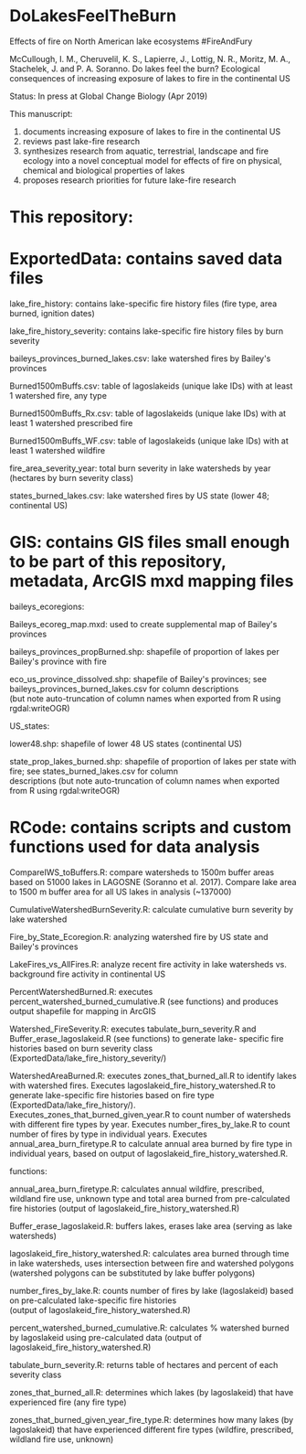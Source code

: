 # DoLakesFeelTheBurn
Effects of fire on North American lake ecosystems #FireAndFury

McCullough, I. M., Cheruvelil, K. S., Lapierre, J., Lottig, N. R., Moritz, M. A., Stachelek, J. and P. A. Soranno. Do lakes feel the burn? Ecological consequences of increasing exposure of lakes to fire in the continental US

Status: In press at Global Change Biology (Apr 2019)

This manuscript:

1) documents increasing exposure of lakes to fire in the continental US
2) reviews past lake-fire research
3) synthesizes research from aquatic, terrestrial, landscape and fire ecology into a novel conceptual model for effects of fire on physical, chemical and biological properties of lakes
4) proposes research priorities for future lake-fire research

# This repository:

# ExportedData: contains saved data files

  lake_fire_history: contains lake-specific fire history files (fire type, area burned, ignition dates)

  lake_fire_history_severity: contains lake-specific fire history files by burn severity

  baileys_provinces_burned_lakes.csv: lake watershed fires by Bailey's provinces

  Burned1500mBuffs.csv: table of lagoslakeids (unique lake IDs) with at least 1 watershed fire, any type

  Burned1500mBuffs_Rx.csv: table of lagoslakeids (unique lake IDs) with at least 1 watershed prescribed fire

  Burned1500mBuffs_WF.csv: table of lagoslakeids (unique lake IDs) with at least 1 watershed wildfire

  fire_area_severity_year: total burn severity in lake watersheds by year (hectares by burn severity class)

  states_burned_lakes.csv: lake watershed fires by US state (lower 48; continental US)

# GIS: contains GIS files small enough to be part of this repository, metadata, ArcGIS mxd mapping files

baileys_ecoregions:
  
  Baileys_ecoreg_map.mxd: used to create supplemental map of Bailey's provinces
  
  baileys_provinces_propBurned.shp: shapefile of proportion of lakes per Bailey's province with fire
  
  eco_us_province_dissolved.shp: shapefile of Bailey's provinces; see baileys_provinces_burned_lakes.csv for column descriptions  
  (but note auto-truncation of column names when exported from R using rgdal:writeOGR)

US_states:
  
  lower48.shp: shapefile of lower 48 US states (continental US)
  
  state_prop_lakes_burned.shp: shapefile of proportion of lakes per state with fire; see states_burned_lakes.csv for column       
  descriptions (but note auto-truncation of column names when exported from R using rgdal:writeOGR)

# RCode: contains scripts and custom functions used for data analysis
  CompareIWS_toBuffers.R: compare watersheds to 1500m buffer areas based on 51000 lakes in LAGOSNE (Soranno et al. 2017). 
  Compare lake area to 1500 m buffer area for all US lakes in analysis (~137000)
  
  CumulativeWatershedBurnSeverity.R: calculate cumulative burn severity by lake watershed
  
  Fire_by_State_Ecoregion.R: analyzing watershed fire by US state and Bailey's provinces
  
  LakeFires_vs_AllFires.R: analyze recent fire activity in lake watersheds vs. background fire activity in continental US
  
  PercentWatershedBurned.R: executes percent_watershed_burned_cumulative.R (see functions) and produces output shapefile for 
  mapping in ArcGIS
  
  Watershed_FireSeverity.R: executes tabulate_burn_severity.R and Buffer_erase_lagoslakeid.R (see functions) to generate lake-
  specific fire histories based on burn severity class (ExportedData/lake_fire_history_severity/)
  
  WatershedAreaBurned.R: executes zones_that_burned_all.R to identify lakes with watershed fires. Executes 
  lagoslakeid_fire_history_watershed.R to generate lake-specific fire histories based on fire type 
  (ExportedData/lake_fire_history/). Executes_zones_that_burned_given_year.R to count number of watersheds with different fire 
  types by year. Executes number_fires_by_lake.R to count number of fires by type in individual years. Executes 
  annual_area_burn_firetype.R to calculate annual area burned by fire type in individual years, based on output of 
  lagoslakeid_fire_history_watershed.R. 

functions:
  
  annual_area_burn_firetype.R: calculates annual wildfire, prescribed, wildland fire use, unknown type and total area burned
  from pre-calculated fire histories (output of lagoslakeid_fire_history_watershed.R)
  
  Buffer_erase_lagoslakeid.R: buffers lakes, erases lake area (serving as lake watersheds)
  
  lagoslakeid_fire_history_watershed.R: calculates area burned through time in lake watersheds, uses intersection between fire 
  and watershed polygons (watershed polygons can be substituted by lake buffer polygons)
  
  number_fires_by_lake.R: counts number of fires by lake (lagoslakeid) based on pre-calculated lake-specific fire histories     
  (output of lagoslakeid_fire_history_watershed.R)
  
  percent_watershed_burned_cumulative.R: calculates % watershed burned by lagoslakeid using pre-calculated data (output of    
  lagoslakeid_fire_history_watershed.R)
  
  tabulate_burn_severity.R: returns table of hectares and percent of each severity class
  
  zones_that_burned_all.R: determines which lakes (by lagoslakeid) that have experienced fire (any fire type)
  
  zones_that_burned_given_year_fire_type.R: determines how many lakes (by lagoslakeid) that have experienced different fire 
  types (wildfire, prescribed, wildland fire use, unknown)
  
